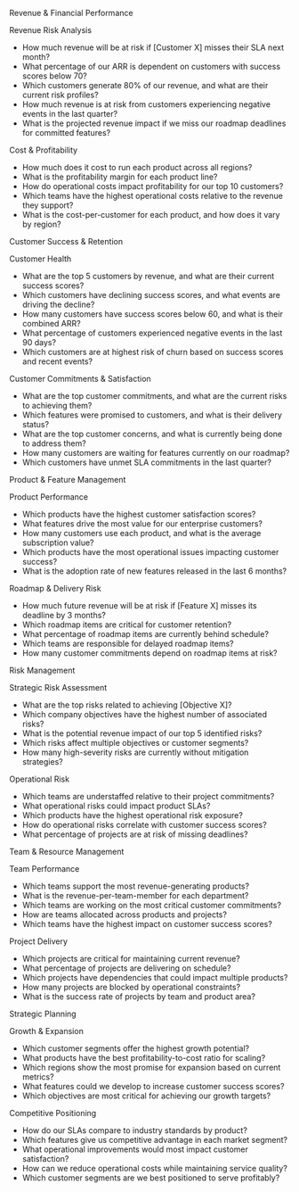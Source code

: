Revenue & Financial Performance

  Revenue Risk Analysis
  - How much revenue will be at risk if [Customer X] misses their SLA next month?
  - What percentage of our ARR is dependent on customers with success scores below 70?
  - Which customers generate 80% of our revenue, and what are their current risk profiles?
  - How much revenue is at risk from customers experiencing negative events in the last quarter?
  - What is the projected revenue impact if we miss our roadmap deadlines for committed features?

  Cost & Profitability
  - How much does it cost to run each product across all regions?
  - What is the profitability margin for each product line?
  - How do operational costs impact profitability for our top 10 customers?
  - Which teams have the highest operational costs relative to the revenue they support?
  - What is the cost-per-customer for each product, and how does it vary by region?

  Customer Success & Retention

  Customer Health
  - What are the top 5 customers by revenue, and what are their current success scores?
  - Which customers have declining success scores, and what events are driving the decline?
  - How many customers have success scores below 60, and what is their combined ARR?
  - What percentage of customers experienced negative events in the last 90 days?
  - Which customers are at highest risk of churn based on success scores and recent events?

  Customer Commitments & Satisfaction
  - What are the top customer commitments, and what are the current risks to achieving them?
  - Which features were promised to customers, and what is their delivery status?
  - What are the top customer concerns, and what is currently being done to address them?
  - How many customers are waiting for features currently on our roadmap?
  - Which customers have unmet SLA commitments in the last quarter?

  Product & Feature Management

  Product Performance
  - Which products have the highest customer satisfaction scores?
  - What features drive the most value for our enterprise customers?
  - How many customers use each product, and what is the average subscription value?
  - Which products have the most operational issues impacting customer success?
  - What is the adoption rate of new features released in the last 6 months?

  Roadmap & Delivery Risk
  - How much future revenue will be at risk if [Feature X] misses its deadline by 3 months?
  - Which roadmap items are critical for customer retention?
  - What percentage of roadmap items are currently behind schedule?
  - Which teams are responsible for delayed roadmap items?
  - How many customer commitments depend on roadmap items at risk?

  Risk Management

  Strategic Risk Assessment
  - What are the top risks related to achieving [Objective X]?
  - Which company objectives have the highest number of associated risks?
  - What is the potential revenue impact of our top 5 identified risks?
  - Which risks affect multiple objectives or customer segments?
  - How many high-severity risks are currently without mitigation strategies?

  Operational Risk
  - Which teams are understaffed relative to their project commitments?
  - What operational risks could impact product SLAs?
  - Which products have the highest operational risk exposure?
  - How do operational risks correlate with customer success scores?
  - What percentage of projects are at risk of missing deadlines?

  Team & Resource Management

  Team Performance
  - Which teams support the most revenue-generating products?
  - What is the revenue-per-team-member for each department?
  - Which teams are working on the most critical customer commitments?
  - How are teams allocated across products and projects?
  - Which teams have the highest impact on customer success scores?

  Project Delivery
  - Which projects are critical for maintaining current revenue?
  - What percentage of projects are delivering on schedule?
  - Which projects have dependencies that could impact multiple products?
  - How many projects are blocked by operational constraints?
  - What is the success rate of projects by team and product area?

  Strategic Planning

  Growth & Expansion
  - Which customer segments offer the highest growth potential?
  - What products have the best profitability-to-cost ratio for scaling?
  - Which regions show the most promise for expansion based on current metrics?
  - What features could we develop to increase customer success scores?
  - Which objectives are most critical for achieving our growth targets?

  Competitive Positioning
  - How do our SLAs compare to industry standards by product?
  - Which features give us competitive advantage in each market segment?
  - What operational improvements would most impact customer satisfaction?
  - How can we reduce operational costs while maintaining service quality?
  - Which customer segments are we best positioned to serve profitably?